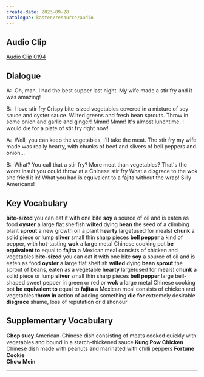 ```yaml
---
create-date: 2023-09-28
catalogue: kasten/resource/audio
---
```


## Audio Clip
[Audio Clip 0194](https://archive.org/download/englishpod_all/englishpod_0194dg.mp3)

## Dialogue
A:  Oh, man. I had the best supper last night. My wife made a stir fry and it was amazing! 

B:  I love stir fry Crispy bite-sized vegetables covered in a mixture of soy sauce and oyster sauce. Wilted greens and fresh bean sprouts. Throw in some onion and garlic and ginger! Mmm! Mmm! It's almost lunchtime. I would die for a plate of stir fry right now! 

A:  Well, you can keep the vegetables, I'll take the meat. The stir fry my wife made was really hearty, with chunks of beef and slivers of bell peppers and onion... 

B:  What? You call that a stir fry? More meat than vegetables? That's the worst insult you could throw at a Chinese stir fry What a disgrace to the wok she fried it in! What you had is equivalent to a fajita without the wrap! Silly Americans! 

## Key Vocabulary
**bite-sized**            you can eat it with one bite
**soy**                   a source of oil and is eaten as food
**oyster**                a large flat shelfish
**wilted**                dying
**bean**                  the seed of a climbing plant
**sprout**                a new growth on a plant
**hearty**                large(used for meals)
**chunk**                 a solid piece or lump
**sliver**                small thin sharp pieces
**bell pepper**           a kind of pepper, with hot-tasting
**wok**                   a large metal Chinese cooking pot
**be equivalent to**      equal to
**fajita**                a Mexican meal consists of chicken and vegetables
**bite-sized**            you can eat it with one bite
**soy**                   a source of oil and is eaten as food
**oyster**                a large flat shelfish
**wilted**                dying
**bean sprout**           the sprout of beans, eaten as a vegetable
**hearty**                large(used for meals)
**chunk**                 a solid piece or lump
**sliver**                small thin sharp pieces
**bell pepper**           large bell-shaped sweet pepper in green or red or
**wok**                   a large metal Chinese cooking pot
**be equivalent to**      equal to
**fajita**                a Mexican meal consists of chicken and vegetables
**throw in**              action of adding something
**die for**               extremely desirable
**disgrace**              shame, loss of reputation or dishonour

## Supplementary Vocabulary
**Chop suey**             American-Chinese dish consisting of meats cooked quickly with vegetables  and bound in a starch-thickened sauce
**Kung Pow Chicken**      Chinese dish made with peanuts and marinated with chilli peppers
**Fortune Cookie**        
**Chow Mein**             
****                      
